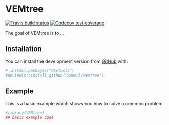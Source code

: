 
<!-- README.md is generated from README.Rmd. Please edit that file -->
VEMtree
=======

<!-- badges: start -->
[![Travis build status](https://travis-ci.org/Rmomal/VEMtree.svg?branch=master)](https://travis-ci.org/Rmomal/VEMtree) [![Codecov test coverage](https://codecov.io/gh/Rmomal/VEMtree/branch/master/graph/badge.svg)](https://codecov.io/gh/Rmomal/VEMtree?branch=master) <!-- badges: end -->

The goal of VEMtree is to ...

Installation
------------

You can install the development version from [GitHub](https://github.com/) with:

``` r
# install.packages("devtools")
#devtools::install_github("Rmomal/VEMtree")
```

Example
-------

This is a basic example which shows you how to solve a common problem:

``` r
#library(VEMtree)
## basic example code
```
